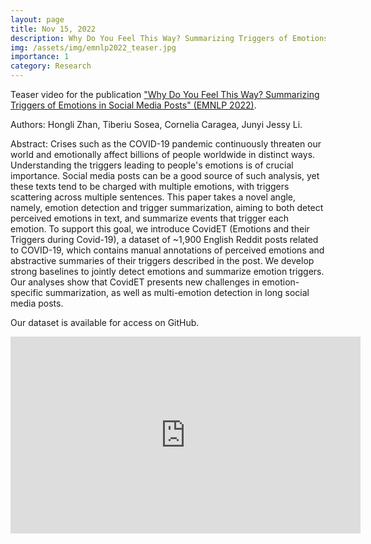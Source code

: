 ```yaml
---
layout: page
title: Nov 15, 2022
description: Why Do You Feel This Way? Summarizing Triggers of Emotions in Social Media Posts
img: /assets/img/emnlp2022_teaser.jpg
importance: 1
category: Research
---
```


Teaser video for the publication ["Why Do You Feel This Way? Summarizing Triggers of Emotions in Social Media Posts" (EMNLP 2022)](https://aclanthology.org/2022.emnlp-main.642/).

Authors: Hongli Zhan, Tiberiu Sosea, Cornelia Caragea, Junyi Jessy Li.

Abstract: Crises such as the COVID-19 pandemic continuously threaten our world and emotionally affect billions of people worldwide in distinct ways. Understanding the triggers leading to people's emotions is of crucial importance. Social media posts can be a good source of such analysis, yet these texts tend to be charged with multiple emotions, with triggers scattering across multiple sentences. This paper takes a novel angle, namely, emotion detection and trigger summarization, aiming to both detect perceived emotions in text, and summarize events that trigger each emotion. To support this goal, we introduce CovidET (Emotions and their Triggers during Covid-19), a dataset of ~1,900 English Reddit posts related to COVID-19, which contains manual annotations of perceived emotions and abstractive summaries of their triggers described in the post. We develop strong baselines to jointly detect emotions and summarize emotion triggers. Our analyses show that CovidET presents new challenges in emotion-specific summarization, as well as multi-emotion detection in long social media posts.

Our dataset is available for access on GitHub.

<div style="position: relative; width: 100%; height: 0; padding-bottom: 75%; margin-bottom: 0.3cm;">
    <iframe width="560" height="315" src="https://www.youtube.com/embed/qjBmgeGJmtM" title="YouTube video player" frameborder="0" allow="accelerometer; autoplay; clipboard-write; encrypted-media; gyroscope; picture-in-picture; web-share" allowfullscreen></iframe>
</div>